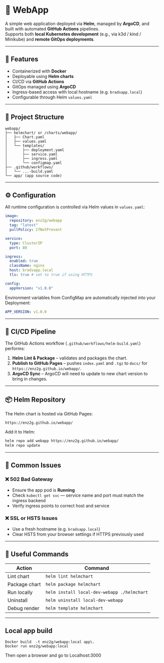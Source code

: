 # 🧩 WebApp

A simple web application deployed via **Helm**, managed by **ArgoCD**, and built with automated **GitHub Actions** pipelines.  
Supports both **local Kubernetes development** (e.g., via k3d / kind / Minikube) and **remote GitOps deployments**.

---

## 🚀 Features

- Containerized with **Docker**
- Deployable using **Helm charts**
- CI/CD via **GitHub Actions**
- GitOps managed using **ArgoCD**
- Ingress-based access with local hostname (e.g. `bradsapp.local`)
- Configurable through Helm `values.yaml`

---

## 🧱 Project Structure

```
webapp/
├── helmchart/ or /charts/webapp/
│   ├── Chart.yaml
│   ├── values.yaml
│   └── templates/
│       ├── deployment.yaml
│       ├── service.yaml
│       ├── ingress.yaml
│       └── configmap.yaml
├── .github/workflows/
│   └── ...-build.yaml
└── app/ (app source code)
```

---

## ⚙️ Configuration

All runtime configuration is controlled via Helm values in `values.yaml`:

```yaml
image:
  repository: enz2g/webapp
  tag: "latest"
  pullPolicy: IfNotPresent

service:
  type: ClusterIP
  port: 80

ingress:
  enabled: true
  className: nginx
  host: bradsapp.local
  tls: true # set to true if using HTTPS

config:
  appVersion: "v1.0.0"
```

Environment variables from ConfigMap are automatically injected into your Deployment:

```yaml
APP_VERSION: v1.0.0
```

---

## 🧪 CI/CD Pipeline

The GitHub Actions workflow (`.github/workflows/helm-build.yaml`) performs:

1. **Helm Lint & Package** – validates and packages the chart.
2. **Publish to GitHub Pages** – pushes `index.yaml` and `.tgz` to `docs/` for `https://enz2g.github.io/webapp/`.
3. **ArgoCD Sync** – ArgoCD will need to update to new chart version to bring in changes.

---

## 📦 Helm Repository

The Helm chart is hosted via GitHub Pages:

```
https://enz2g.github.io/webapp/
```

Add it to Helm:

```bash
helm repo add webapp https://enz2g.github.io/webapp/
helm repo update
```

---

## 🧰 Common Issues

### ❌ 502 Bad Gateway
- Ensure the app pod is **Running**
- Check `kubectl get svc` — service name and port must match the ingress backend
- Verify ingress points to correct host and service

### ❌ SSL or HSTS Issues
- Use a fresh hostname (e.g. `bradsapp.local`)
- Clear HSTS from your browser settings if HTTPS previously used

---

## 🧭 Useful Commands

| Action | Command |
|--------|----------|
| Lint chart | `helm lint helmchart` |
| Package chart | `helm package helmchart` |
| Run locally | `helm install local-dev-webapp ./helmchart` |
| Uninstall | `helm uninstall local-dev-webapp` |
| Debug render | `helm template helmchart` |

---

## Local app build 
```
Docker build  -t enz2g/webapp:local app\.
Docker run enz2g/webapp:local 
```
Then open a browser and go to Localhost:3000